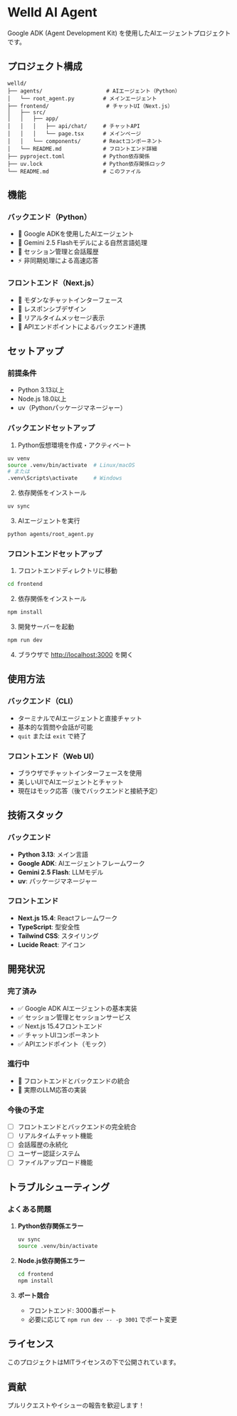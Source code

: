 # Welld AI Agent

Google ADK (Agent Development Kit) を使用したAIエージェントプロジェクトです。

## プロジェクト構成

```
welld/
├── agents/                    # AIエージェント（Python）
│   └── root_agent.py         # メインエージェント
├── frontend/                  # チャットUI（Next.js）
│   ├── src/
│   │   ├── app/
│   │   │   ├── api/chat/     # チャットAPI
│   │   │   └── page.tsx      # メインページ
│   │   └── components/       # Reactコンポーネント
│   └── README.md             # フロントエンド詳細
├── pyproject.toml            # Python依存関係
├── uv.lock                   # Python依存関係ロック
└── README.md                 # このファイル
```

## 機能

### バックエンド（Python）
- 🤖 Google ADKを使用したAIエージェント
- 💬 Gemini 2.5 Flashモデルによる自然言語処理
- 🔄 セッション管理と会話履歴
- ⚡ 非同期処理による高速応答

### フロントエンド（Next.js）
- 🎨 モダンなチャットインターフェース
- 📱 レスポンシブデザイン
- 💬 リアルタイムメッセージ表示
- 🔌 APIエンドポイントによるバックエンド連携

## セットアップ

### 前提条件

- Python 3.13以上
- Node.js 18.0以上
- uv（Pythonパッケージマネージャー）

### バックエンドセットアップ

1. Python仮想環境を作成・アクティベート
```bash
uv venv
source .venv/bin/activate  # Linux/macOS
# または
.venv\Scripts\activate     # Windows
```

2. 依存関係をインストール
```bash
uv sync
```

3. AIエージェントを実行
```bash
python agents/root_agent.py
```

### フロントエンドセットアップ

1. フロントエンドディレクトリに移動
```bash
cd frontend
```

2. 依存関係をインストール
```bash
npm install
```

3. 開発サーバーを起動
```bash
npm run dev
```

4. ブラウザで [http://localhost:3000](http://localhost:3000) を開く

## 使用方法

### バックエンド（CLI）
- ターミナルでAIエージェントと直接チャット
- 基本的な質問や会話が可能
- `quit` または `exit` で終了

### フロントエンド（Web UI）
- ブラウザでチャットインターフェースを使用
- 美しいUIでAIエージェントとチャット
- 現在はモック応答（後でバックエンドと接続予定）

## 技術スタック

### バックエンド
- **Python 3.13**: メイン言語
- **Google ADK**: AIエージェントフレームワーク
- **Gemini 2.5 Flash**: LLMモデル
- **uv**: パッケージマネージャー

### フロントエンド
- **Next.js 15.4**: Reactフレームワーク
- **TypeScript**: 型安全性
- **Tailwind CSS**: スタイリング
- **Lucide React**: アイコン

## 開発状況

### 完了済み
- ✅ Google ADK AIエージェントの基本実装
- ✅ セッション管理とセッションサービス
- ✅ Next.js 15.4フロントエンド
- ✅ チャットUIコンポーネント
- ✅ APIエンドポイント（モック）

### 進行中
- 🔄 フロントエンドとバックエンドの統合
- 🔄 実際のLLM応答の実装

### 今後の予定
- [ ] フロントエンドとバックエンドの完全統合
- [ ] リアルタイムチャット機能
- [ ] 会話履歴の永続化
- [ ] ユーザー認証システム
- [ ] ファイルアップロード機能

## トラブルシューティング

### よくある問題

1. **Python依存関係エラー**
   ```bash
   uv sync
   source .venv/bin/activate
   ```

2. **Node.js依存関係エラー**
   ```bash
   cd frontend
   npm install
   ```

3. **ポート競合**
   - フロントエンド: 3000番ポート
   - 必要に応じて `npm run dev -- -p 3001` でポート変更

## ライセンス

このプロジェクトはMITライセンスの下で公開されています。

## 貢献

プルリクエストやイシューの報告を歓迎します！
